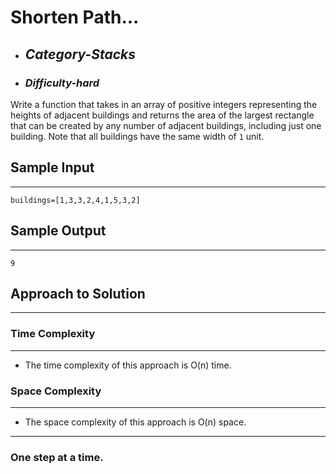 # Shorten Path...

- ## **_Category-Stacks_**
- ### **_Difficulty-hard_**

Write a function that takes in an array of positive integers representing the heights of adjacent buildings and returns the area of the largest rectangle that can be created by any number of adjacent buildings, including just one building. Note that all buildings have the same width of `1` unit.

## Sample Input

---

```
buildings=[1,3,3,2,4,1,5,3,2]
```

## Sample Output

---

```
9
```

## Approach to Solution

---

### Time Complexity

---

- The time complexity of this approach is O(n) time.

### Space Complexity

---

- The space complexity of this approach is O(n) space.

---

### One step at a time.
